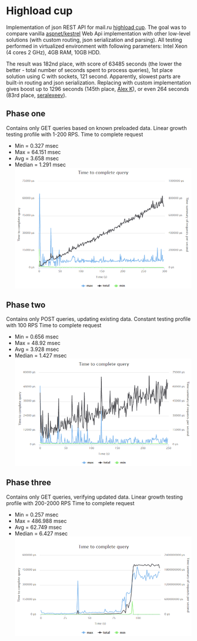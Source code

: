 # Highload cup
Implementation of json REST API for mail.ru [highload cup](https://highloadcup.ru).
The goal was to compare vanilla [aspnet/kestrel](https://github.com/aspnet/KestrelHttpServer) Web Api implementation with other low-level
solutions (with custom routing, json serialization and parsing).
All testing performed in virtualized environment with following parameters:
Intel Xeon (4 cores 2 GHz), 4GB RAM, 10GB HDD.

The result was 182nd place, with score of 63485 seconds (the lower the better - total number of seconds spent to process queries),
1st place solution using C with sockets, 121 second. Apparently, slowest parts are built-in routing and
json serialization. Replacing with custom implementation gives boost up to 1296 seconds (145th place, [Alex K](https://goo.gl/UDgiz1)),
or even 264 seconds (83rd place, [seralexeev](https://goo.gl/2x91xq)).

## Phase one
Contains only GET queries based on known preloaded data.
Linear growth testing profile with 1-200 RPS.
Time to complete request
* Min = 0.327 msec
* Max = 64.151 msec
* Avg = 3.658 msec
* Median = 1.291 msec
![](images/phase1.png)

## Phase two
Contains only POST queries, updating existing data.
Constant testing profile with 100 RPS
Time to complete request
* Min = 0.656 msec
* Max = 48.92 msec
* Avg = 3.928 msec
* Median = 1.427 msec
![](images/phase2.png)

## Phase three
Contains only GET queries, verifying updated data.
Linear growth testing profile with 200-2000 RPS
Time to complete request
* Min = 0.257 msec
* Max = 486.988 msec
* Avg = 62.749 msec
* Median = 6.427 msec
![](images/phase3.png)
